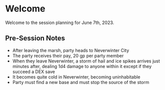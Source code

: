 # Welcome
Welcome to the session planning for June 7th, 2023.

## Pre-Session Notes
- After leaving the marsh, party heads to Neverwinter City
- The party receives their pay, 20 gp per party member
- When they leave Neverwinter, a storm of hail and ice spikes arrives just minutes after, dealing 1d4 damage to anyone within it except if they succeed a DEX save
- It becomes quite cold in Neverwinter, becoming uninhabitable
- Party must find a new base and must stop the source of the storm